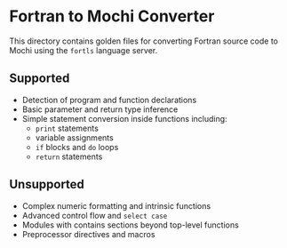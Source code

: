 # Fortran to Mochi Converter

This directory contains golden files for converting Fortran source code to Mochi using the `fortls` language server.

## Supported
- Detection of program and function declarations
- Basic parameter and return type inference
- Simple statement conversion inside functions including:
  - `print` statements
  - variable assignments
  - `if` blocks and `do` loops
  - `return` statements

## Unsupported
- Complex numeric formatting and intrinsic functions
- Advanced control flow and `select case`
- Modules with contains sections beyond top-level functions
- Preprocessor directives and macros

